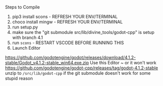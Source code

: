 

Steps to Compile
1. pip3 install scons - REFRESH YOUR ENV/TERMINAL
2. choco install mingw - REFRESH YOUR ENV/TERMINAL
3. run setup.py
4. make sure the "git submodule src/lib/divine_tools/godot-cpp" is setup with branch 4.1
5. run `scons` - RESTART VSCODE BEFORE RUNNING THIS
6. Launch Editor

https://github.com/godotengine/godot/releases/download/4.1.2-stable/Godot_v4.1.2-stable_win64.exe.zip
Use this Editor ~ or it won't work
https://github.com/godotengine/godot-cpp/releases/tag/godot-4.1.2-stable 
unzip to `/src/lib/godot-cpp` if the git submodule doesn't work for some stupid reason

